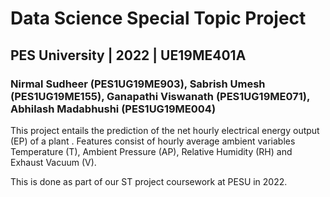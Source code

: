 # Data Science Special Topic Project 

## PES University | 2022 | UE19ME401A


### Nirmal Sudheer (PES1UG19ME903), Sabrish Umesh (PES1UG19ME155), Ganapathi Viswanath (PES1UG19ME071), Abhilash Madabhushi (PES1UG19ME004)


This project entails the prediction of the net hourly electrical energy output (EP) of a plant . Features consist of hourly average ambient variables Temperature (T), Ambient Pressure (AP), Relative Humidity (RH) and Exhaust Vacuum (V).

This is done as part of our ST project coursework at PESU in 2022.
